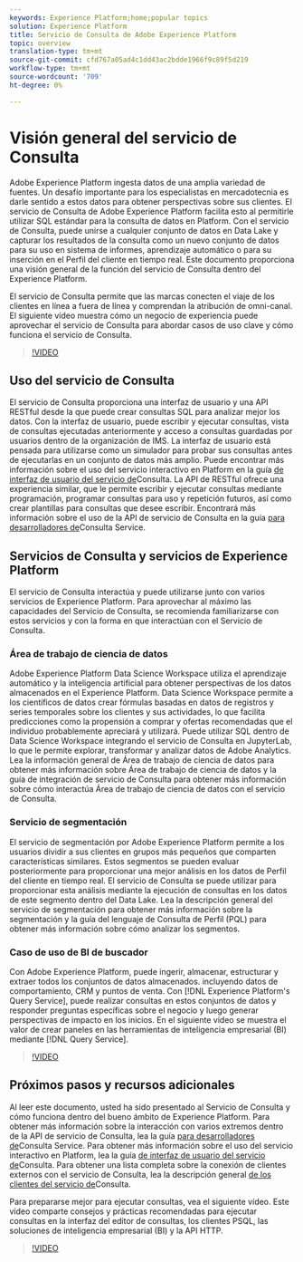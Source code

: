 ```yaml
---
keywords: Experience Platform;home;popular topics
solution: Experience Platform
title: Servicio de Consulta de Adobe Experience Platform
topic: overview
translation-type: tm+mt
source-git-commit: cfd767a05ad4c1dd43ac2bdde1966f9c89f5d219
workflow-type: tm+mt
source-wordcount: '709'
ht-degree: 0%

---
```



# Visión general del servicio de Consulta

Adobe Experience Platform ingesta datos de una amplia variedad de fuentes. Un desafío importante para los especialistas en mercadotecnia es darle sentido a estos datos para obtener perspectivas sobre sus clientes. El servicio de Consulta de Adobe Experience Platform facilita esto al permitirle utilizar SQL estándar para la consulta de datos en Platform. Con el servicio de Consulta, puede unirse a cualquier conjunto de datos en Data Lake y capturar los resultados de la consulta como un nuevo conjunto de datos para su uso en sistema de informes, aprendizaje automático o para su inserción en el Perfil del cliente en tiempo real. Este documento proporciona una visión general de la función del servicio de Consulta dentro del Experience Platform.

El servicio de Consulta permite que las marcas conecten el viaje de los clientes en línea a fuera de línea y comprendan la atribución de omni-canal. El siguiente vídeo muestra cómo un negocio de experiencia puede aprovechar el servicio de Consulta para abordar casos de uso clave y cómo funciona el servicio de Consulta.

>[!VIDEO](https://video.tv.adobe.com/v/29795?quality=12&learn=on)

## Uso del servicio de Consulta

El servicio de Consulta proporciona una interfaz de usuario y una API RESTful desde la que puede crear consultas SQL para analizar mejor los datos. Con la interfaz de usuario, puede escribir y ejecutar consultas, vista de consultas ejecutadas anteriormente y acceso a consultas guardadas por usuarios dentro de la organización de IMS. La interfaz de usuario está pensada para utilizarse como un simulador para probar sus consultas antes de ejecutarlas en un conjunto de datos más amplio. Puede encontrar más información sobre el uso del servicio interactivo en Platform en la guía [de interfaz de usuario del servicio de](ui/overview.md)Consulta. La API de RESTful ofrece una experiencia similar, que le permite escribir y ejecutar consultas mediante programación, programar consultas para uso y repetición futuros, así como crear plantillas para consultas que desee escribir. Encontrará más información sobre el uso de la API de servicio de Consulta en la guía [para desarrolladores de](api/getting-started.md)Consulta Service.

## Servicios de Consulta y servicios de Experience Platform

El servicio de Consulta interactúa y puede utilizarse junto con varios servicios de Experience Platform. Para aprovechar al máximo las capacidades del Servicio de Consulta, se recomienda familiarizarse con estos servicios y con la forma en que interactúan con el Servicio de Consulta.

### Área de trabajo de ciencia de datos

Adobe Experience Platform Data Science Workspace utiliza el aprendizaje automático y la inteligencia artificial para obtener perspectivas de los datos almacenados en el Experience Platform. Data Science Workspace permite a los científicos de datos crear fórmulas basadas en datos de registros y series temporales sobre los clientes y sus actividades, lo que facilita predicciones como la propensión a comprar y ofertas recomendadas que el individuo probablemente apreciará y utilizará. Puede utilizar SQL dentro de Data Science Workspace integrando el servicio de Consulta en JupyterLab, lo que le permite explorar, transformar y analizar datos de Adobe Analytics. Lea la información general de Área de trabajo de ciencia de datos para obtener más información sobre Área de trabajo de ciencia de datos y la guía de integración de servicio de Consulta para obtener más información sobre cómo interactúa Área de trabajo de ciencia de datos con el servicio de Consulta.

### Servicio de segmentación

El servicio de segmentación por Adobe Experience Platform permite a los usuarios dividir a sus clientes en grupos más pequeños que comparten características similares. Estos segmentos se pueden evaluar posteriormente para proporcionar una mejor análisis en los datos de Perfil del cliente en tiempo real. El servicio de Consulta se puede utilizar para proporcionar esta análisis mediante la ejecución de consultas en los datos de este segmento dentro del Data Lake. Lea la descripción general del servicio de segmentación para obtener más información sobre la segmentación y la guía del lenguaje de Consulta de Perfil (PQL) para obtener más información sobre cómo analizar los segmentos.

### Caso de uso de BI de buscador

Con Adobe Experience Platform, puede ingerir, almacenar, estructurar y extraer todos los conjuntos de datos almacenados. incluyendo datos de comportamiento, CRM y puntos de venta. Con [!DNL Experience Platform's Query Service], puede realizar consultas en estos conjuntos de datos y responder preguntas específicas sobre el negocio y luego generar perspectivas de impacto en los inicios. En el siguiente vídeo se muestra el valor de crear paneles en las herramientas de inteligencia empresarial (BI) mediante [!DNL Query Service].

>[!VIDEO](https://video.tv.adobe.com/v/28981?quality=12&learn=on)

## Próximos pasos y recursos adicionales

Al leer este documento, usted ha sido presentado al Servicio de Consulta y cómo funciona dentro del bueno ámbito de Experience Platform. Para obtener más información sobre la interacción con varios extremos dentro de la API de servicio de Consulta, lea la guía [para desarrolladores de](api/getting-started.md)Consulta Service. Para obtener más información sobre el uso del servicio interactivo en Platform, lea la guía [de interfaz de usuario del servicio de](ui/overview.md)Consulta. Para obtener una lista completa sobre la conexión de clientes externos con el servicio de Consulta, lea la descripción general [de los clientes del servicio de](clients/overview.md)Consulta.

Para prepararse mejor para ejecutar consultas, vea el siguiente vídeo. Este vídeo comparte consejos y prácticas recomendadas para ejecutar consultas en la interfaz del editor de consultas, los clientes PSQL, las soluciones de inteligencia empresarial (BI) y la API HTTP.

>[!VIDEO](https://video.tv.adobe.com/v/29811?quality=12&learn=on)
